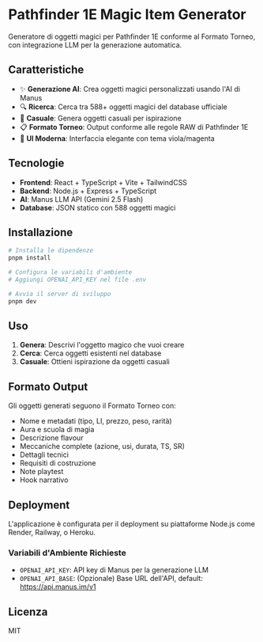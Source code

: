 # Pathfinder 1E Magic Item Generator

Generatore di oggetti magici per Pathfinder 1E conforme al Formato Torneo, con integrazione LLM per la generazione automatica.

## Caratteristiche

- ✨ **Generazione AI**: Crea oggetti magici personalizzati usando l'AI di Manus
- 🔍 **Ricerca**: Cerca tra 588+ oggetti magici del database ufficiale
- 🎲 **Casuale**: Genera oggetti casuali per ispirazione
- 📋 **Formato Torneo**: Output conforme alle regole RAW di Pathfinder 1E
- 🎨 **UI Moderna**: Interfaccia elegante con tema viola/magenta

## Tecnologie

- **Frontend**: React + TypeScript + Vite + TailwindCSS
- **Backend**: Node.js + Express + TypeScript
- **AI**: Manus LLM API (Gemini 2.5 Flash)
- **Database**: JSON statico con 588 oggetti magici

## Installazione

```bash
# Installa le dipendenze
pnpm install

# Configura le variabili d'ambiente
# Aggiungi OPENAI_API_KEY nel file .env

# Avvia il server di sviluppo
pnpm dev
```

## Uso

1. **Genera**: Descrivi l'oggetto magico che vuoi creare
2. **Cerca**: Cerca oggetti esistenti nel database
3. **Casuale**: Ottieni ispirazione da oggetti casuali

## Formato Output

Gli oggetti generati seguono il Formato Torneo con:
- Nome e metadati (tipo, LI, prezzo, peso, rarità)
- Aura e scuola di magia
- Descrizione flavour
- Meccaniche complete (azione, usi, durata, TS, SR)
- Dettagli tecnici
- Requisiti di costruzione
- Note playtest
- Hook narrativo

## Deployment

L'applicazione è configurata per il deployment su piattaforme Node.js come Render, Railway, o Heroku.

### Variabili d'Ambiente Richieste

- `OPENAI_API_KEY`: API key di Manus per la generazione LLM
- `OPENAI_API_BASE`: (Opzionale) Base URL dell'API, default: https://api.manus.im/v1

## Licenza

MIT

